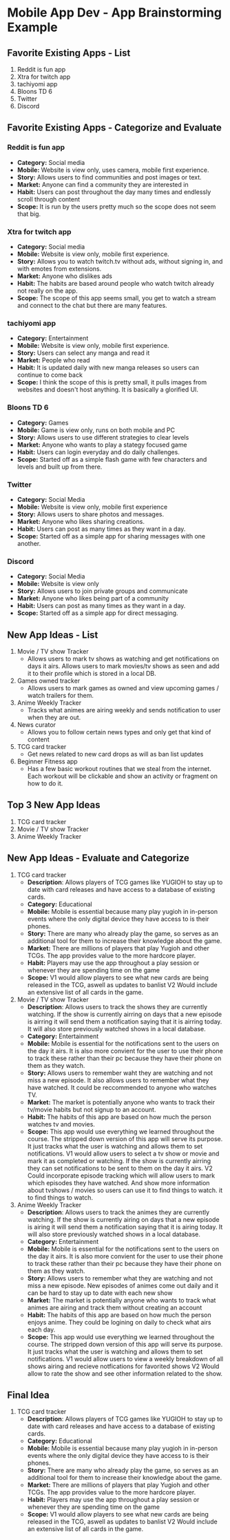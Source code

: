Mobile App Dev - App Brainstorming Example
===

## Favorite Existing Apps - List
1. Reddit is fun app
1. Xtra for twitch app
1. tachiyomi app
1. Bloons TD 6
1. Twitter
1. Discord

## Favorite Existing Apps - Categorize and Evaluate
### Reddit is fun app
   - **Category:** Social media
   - **Mobile:** Website is view only, uses camera, mobile first experience.
   - **Story:** Allows users to find communities and post images or text.
   - **Market:** Anyone can find a community they are interested in
   - **Habit:** Users can post throughout the day many times and endlessly scroll through content
   - **Scope:** It is run by the users pretty much so the scope does not seem that big.
### Xtra for twitch app
   - **Category:** Social media
   - **Mobile:** Website is view only, mobile first experience.
   - **Story:** Allows you to watch twitch.tv without ads, without signing in, and with emotes from extensions.
   - **Market:** Anyone who dislikes ads
   - **Habit:** The habits are based around people who watch twitch already not really on the app.
   - **Scope:** The scope of this app seems small, you get to watch a stream and connect to the chat but there are many features.
### tachiyomi app
   - **Category:** Entertainment
   - **Mobile:** Website is view only, mobile first experience.
   - **Story:** Users can select any manga and read it
   - **Market:** People who read
   - **Habit:** It is updated daily with new manga releases so users can continue to come back
   - **Scope:** I think the scope of this is pretty small, it pulls images from websites and doesn't host anything. It is basically a glorified UI.
### Bloons TD 6
   - **Category:** Games
   - **Mobile:** Game is view only, runs on both mobile and PC
   - **Story:** Allows users to use different strategies to clear levels
   - **Market:** Anyone who wants to play a stategy focused game
   - **Habit:** Users can login everyday and do daily challenges.
   - **Scope:** Started off as a simple flash game with few characters and levels and built up from there.
### Twitter
   - **Category:** Social Media
   - **Mobile:** Website is view only, mobile first experience
   - **Story:** Allows users to share photos and messages.
   - **Market:** Anyone who likes sharing creations.
   - **Habit:** Users can post as many times as they want in a day.
   - **Scope:** Started off as a simple app for sharing messages with one another.
### Discord
   - **Category:** Social Media
   - **Mobile:** Website is view only
   - **Story:** Allows users to join private groups and communicate
   - **Market:** Anyone who likes being part of a community
   - **Habit:** Users can post as many times as they want in a day.
   - **Scope:** Started off as a simple app for direct messaging. 

## New App Ideas - List
1. Movie / TV show Tracker
   - Allows users to mark tv shows as watching and get notifications on days it airs. Allows users to mark movies/tv shows as seen and add it to their profile which is stored in a local DB. 
3. Games owned tracker
    - Allows users to mark games as owned and view upcoming games / watch trailers for them.
5. Anime Weekly Tracker
    - Tracks what animes are airing weekly and sends notification to user when they are out. 
6. News curator
    - Allows you to follow certain news types and only get that kind of content
7. TCG card tracker
    - Get news related to new card drops as will as ban list updates
9. Beginner Fitness app
    - Has a few basic workout routines that we steal from the internet. Each workout will be clickable and show an activity or fragment on how to do it.

## Top 3 New App Ideas
1. TCG card tracker
2. Movie / TV show Tracker
3. Anime Weekly Tracker

## New App Ideas - Evaluate and Categorize
1. TCG card tracker
   - **Description**: Allows players of TCG games like YUGIOH to stay up to date with card releases and have access to a database of existing cards. 
   - **Category:** Educational
   - **Mobile:** Mobile is essential because many play yugioh in in-person events where the only digital device they have access to is their phones.
   - **Story:** There are many who already play the game, so serves as an additional tool for them to increase their knowledge about the game. 
   - **Market:** There are millions of players that play Yugioh and other TCGs. The app provides value to the more hardcore player. 
   - **Habit:** Players may use the app throughout a play session or whenever they are spending time on the game
   - **Scope:** V1 would allow players to see what new cards are being released in the TCG, aswell as updates to banlist V2 Would include an extensive list of all cards in the game. 
2. Movie / TV show Tracker
   - **Description**: Allows users to track the shows they are currently watching. If the show is currently airring on days that a new episode is airring it will send them a notification saying that it is airring today. It will also store previously watched shows in a local database.
   - **Category:** Entertainment
   - **Mobile:** Mobile is essential for the notifications sent to the users on the day it airs. It is also more convient for the user to use their phone to track these rather than their pc because they have their phone on them as they watch. 
   - **Story:** Allows users to remember waht they are watching and not miss a new episode. It also allows users to remember what they have watched. It could be reccommended to anyone who watches TV.
   - **Market:** The market is potentially anyone who wants to track their tv/movie habits but not signup to an account.
   - **Habit:** The habits of this app are based on how much the person watches tv and movies.
   - **Scope:** This app would use everything we learned throughout the course. The stripped down version of this app will serve its purpose. It just tracks what the user is watching and allows them to set notifications.
       V1 would allow users to select a tv show or movie and mark it as completed or watching. If the show is currently airring they can set notifications to be sent to them on the day it airs. V2 Could incorporate episode tracking which will allow users to mark which episodes they have watched. And show more information about tvshows / movies so users can use it to find things to watch. it to find things to watch. 
3. Anime Weekly Tracker
   - **Description**: Allows users to track the animes they are currently watching. If the show is currently airing on days that a new episode is airing it will send them a notification saying that it is airing today. It will also store previously watched shows in a local database.
   - **Category:** Entertainment
   - **Mobile:** Mobile is essential for the notifications sent to the users on the day it airs. It is also more convient for the user to use their phone to track these rather than their pc because they have their phone on them as they watch. 
   - **Story:** Allows users to remember what they are watching and not miss a new episode. New episodes of animes come out daily and it can be hard to stay up to date with each new show
   - **Market:** The market is potentially anyone who wants to track what animes are airing and track them without creating an account
   - **Habit:** The habits of this app are based on how much the person enjoys anime. They could be logining on daily to check what airs each day.
   - **Scope:** This app would use everything we learned throughout the course. The stripped down version of this app will serve its purpose. It just tracks what the user is watching and allows them to set notifications.
       V1 would allow users to view a weekly breakdown of all shows airing and recieve notfications for favorited shows V2 Would allow to rate the show and see other information related to the show. 

## Final Idea
1. TCG card tracker
   - **Description**: Allows players of TCG games like YUGIOH to stay up to date with card releases and have access to a database of existing cards. 
   - **Category:** Educational
   - **Mobile:** Mobile is essential because many play yugioh in in-person events where the only digital device they have access to is their phones.
   - **Story:** There are many who already play the game, so serves as an additional tool for them to increase their knowledge about the game. 
   - **Market:** There are millions of players that play Yugioh and other TCGs. The app provides value to the more hardcore player. 
   - **Habit:** Players may use the app throughout a play session or whenever they are spending time on the game
   - **Scope:** V1 would allow players to see what new cards are being released in the TCG, aswell as updates to banlist V2 Would include an extensive list of all cards in the game. 



